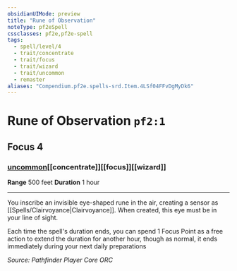 ```yaml
---
obsidianUIMode: preview
title: "Rune of Observation"
noteType: pf2eSpell
cssclasses: pf2e,pf2e-spell
tags:
  - spell/level/4
  - trait/concentrate
  - trait/focus
  - trait/wizard
  - trait/uncommon
  - remaster
aliases: "Compendium.pf2e.spells-srd.Item.4LSf04FFvDgMyDk6" 
---
```

# Rune of Observation  `pf2:1`  
## Focus 4
### [uncommon](uncommon "Uncommon Rarity Trait")[[concentrate]][[focus]][[wizard]]

**Range** 500 feet
**Duration** 1 hour
* * * 
You inscribe an invisible eye-shaped rune in the air, creating a sensor as [[Spells/Clairvoyance|Clairvoyance]]. When created, this eye must be in your line of sight.

Each time the spell's duration ends, you can spend 1 Focus Point as a free action to extend the duration for another hour, though as normal, it ends immediately during your next daily preparations

*Source: Pathfinder Player Core*
*ORC*